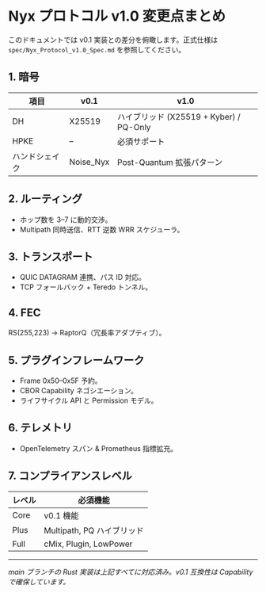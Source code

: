 # Nyx プロトコル v1.0 変更点まとめ

このドキュメントでは v0.1 実装との差分を俯瞰します。正式仕様は `spec/Nyx_Protocol_v1.0_Spec.md` を参照してください。

## 1. 暗号

| 項目 | v0.1 | v1.0 |
|------|------|------|
| DH | X25519 | ハイブリッド (X25519 + Kyber) / PQ-Only |
| HPKE | – | 必須サポート |
| ハンドシェイク | Noise_Nyx | Post-Quantum 拡張パターン |

## 2. ルーティング

* ホップ数を 3–7 に動的交渉。
* Multipath 同時送信、RTT 逆数 WRR スケジューラ。

## 3. トランスポート

* QUIC DATAGRAM 連携、パス ID 対応。
* TCP フォールバック + Teredo トンネル。

## 4. FEC

RS(255,223) → RaptorQ（冗長率アダプティブ）。

## 5. プラグインフレームワーク

* Frame 0x50–0x5F 予約。
* CBOR Capability ネゴシエーション。
* ライフサイクル API と Permission モデル。

## 6. テレメトリ

* OpenTelemetry スパン & Prometheus 指標拡充。

## 7. コンプライアンスレベル

| レベル | 必須機能 |
|--------|---------|
| Core | v0.1 機能 |
| Plus | Multipath, PQ ハイブリッド |
| Full | cMix, Plugin, LowPower |

---
*main ブランチの Rust 実装は上記すべてに対応済み。v0.1 互換性は Capability で確保しています。* 